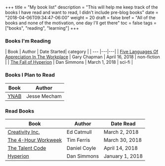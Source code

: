 +++
title = "My book list"
description = "This will help me keep track of the books I have read and want to read, I didn't include pre-blog books"
date = "2018-04-06T09:34:47-06:00"
weight = 20
draft = false
bref = "All of the books and none of the motivation, one day I'll get there"
toc = false
tags = ["books", "reading", "learning"]
+++

### Books I'm Reading
| Book | Author | Date Started| category |
| --- |---|---|
| [Five Languages Of Appreciation In The Workplace](https://amzn.to/2HFrSoz) | Gary Chapman | April 16, 2018 | non-fiction |
| [The Fall of Hyperion](https://amzn.to/2ERyMnB) | Dan Simmons | March 1, 2018 | sci-fi |

### Books I Plan to Read
| Book | Author |
| --- |---|
| [YNAB](https://amzn.to/2GGeLSJ) | Jesse Mecham | non-fiction |

### Read Books
| Book | Author | Date Read|
| --- |---|---|
| [Creativity Inc.](https://amzn.to/2HduWYK) | Ed Catmull | March 2, 2018 | non-fiction |
| [The 4-Hour Workweek](https://amzn.to/2HduWYK) | Tim Ferris | March 30, 2018 | non-fiction |
| [The Talent Code](https://amzn.to/2HduWYK) | Daniel Coyle | April 14, 2018 | non-fiction |
| [Hyperion](https://amzn.to/2qCXumx) | Dan Simmons | January 1, 2018 | sci-fi |
